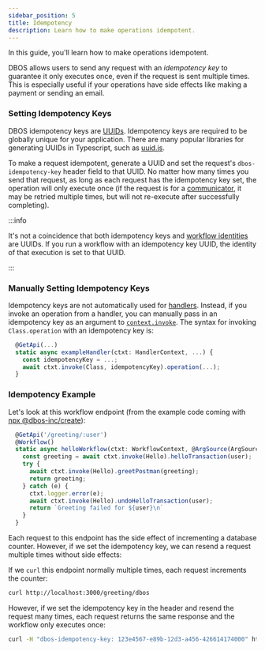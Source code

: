 ```yaml
---
sidebar_position: 5
title: Idempotency
description: Learn how to make operations idempotent.
---
```


In this guide, you'll learn how to make operations idempotent.

DBOS allows users to send any request with an _idempotency key_ to guarantee it only executes once, even if the request is sent multiple times.
This is especially useful if your operations have side effects like making a payment or sending an email.

### Setting Idempotency Keys

DBOS idempotency keys are [UUIDs](https://en.wikipedia.org/wiki/Universally_unique_identifier).
Idempotency keys are required to be globally unique for your application.
There are many popular libraries for generating UUIDs in Typescript, such as [uuid.js](https://www.npmjs.com/package/uuid).

To make a request idempotent, generate a UUID and set the request's `dbos-idempotency-key` header field to that UUID.
No matter how many times you send that request, as long as each request has the idempotency key set, the operation will only execute once (if the request is for a [communicator](./communicator-tutorial.md), it may be retried multiple times, but will not re-execute after successfully completing).

:::info

It's not a coincidence that both idempotency keys and [workflow identities](./workflow-tutorial#workflow-identity) are UUIDs.
If you run a workflow with an idempotency key UUID, the identity of that execution is set to that UUID.

:::

### Manually Setting Idempotency Keys

Idempotency keys are not automatically used for [handlers](./http-serving-tutorial#handlers).
Instead, if you invoke an operation from a handler, you can manually pass in an idempotency key as an argument to [`context.invoke`](../api-reference/contexts#handlerctxtinvoketargetclass-workflowuuid).
The syntax for invoking `Class.operation` with an idempotency key is:

```javascript
  @GetApi(...)
  static async exampleHandler(ctxt: HandlerContext, ...) {
    const idempotencyKey = ...;
    await ctxt.invoke(Class, idempotencyKey).operation(...);
  }
```

### Idempotency Example

Let's look at this workflow endpoint (from the example code coming with [npx @dbos-inc/create](../getting-started/quickstart)):

```javascript
  @GetApi('/greeting/:user')
  @Workflow()
  static async helloWorkflow(ctxt: WorkflowContext, @ArgSource(ArgSources.URL) user: string) {
    const greeting = await ctxt.invoke(Hello).helloTransaction(user);
    try {
      await ctxt.invoke(Hello).greetPostman(greeting);
      return greeting;
    } catch (e) {
      ctxt.logger.error(e);
      await ctxt.invoke(Hello).undoHelloTransaction(user);
      return `Greeting failed for ${user}\n`
    }
  }
```

Each request to this endpoint has the side effect of incrementing a database counter.
However, if we set the idempotency key, we can resend a request multiple times without side effects:

If we `curl` this endpoint normally multiple times, each request increments the counter:

```bash
curl http://localhost:3000/greeting/dbos
```

However, if we set the idempotency key in the header and resend the request many times, each request returns the same response and the workflow only executes once:

```bash
curl -H "dbos-idempotency-key: 123e4567-e89b-12d3-a456-426614174000" http://localhost:3000/greeting/dbos
```
